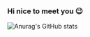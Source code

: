 ### Hi nice to meet you 😉 

![Anurag's GitHub stats](https://github-readme-stats.vercel.app/api?username=Lunoro&show_icons=true&theme=tokyonight) 

